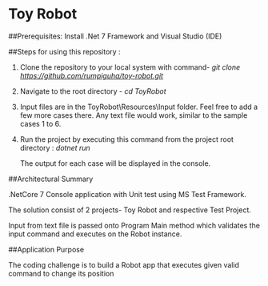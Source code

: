 # Toy Robot

##Prerequisites:
Install .Net 7 Framework and Visual Studio (IDE)

##Steps for using this repository : 

1) Clone the repository to your local system with command- *git clone https://github.com/rumpiguha/toy-robot.git*

2) Navigate to the root directory - *cd ToyRobot*

3) Input files are in the ToyRobot\Resources\Input folder. 
   Feel free to add a few more cases there. Any text file would work, similar to the sample cases 1 to 6.
   
4) Run the project by executing this command from the project root directory : 
   *dotnet run*
   
   The output for each case will be displayed in the console.

##Architectural Summary

.NetCore 7 Console application with Unit test using MS Test Framework.

The solution consist of 2 projects- Toy Robot and respective Test Project.

Input from text file is passed onto Program Main method which validates the input command and executes on the Robot instance.

##Application Purpose

The coding challenge is to build a Robot app that executes given valid command to change its position
